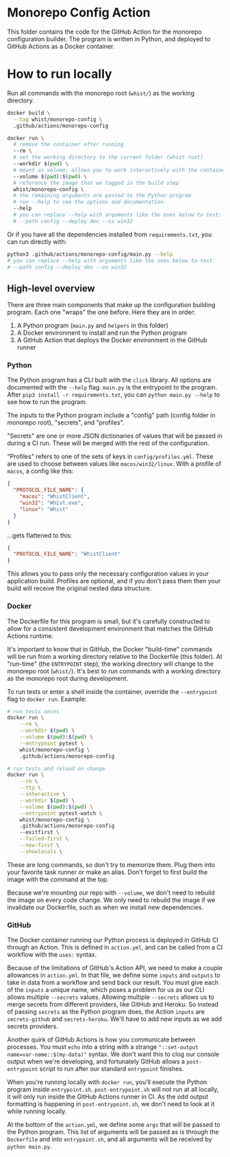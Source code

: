 # Monorepo Config Action

This folder contains the code for the GitHub Action for the monorepo configuration builder. The program is written in Python, and deployed to GitHub Actions as a Docker container.

# How to run locally

Run all commands with the monorepo root (`whist/`) as the working directory.

```bash
docker build \
  --tag whist/monorepo-config \
  .github/actions/monorepo-config

docker run \
  # remove the container after running
  --rm \
  # set the working directory to the current folder (whist root)
  --workdir $(pwd) \
  # mount as volume, allows you to work interactively with the container
  --volume $(pwd):$(pwd) \
  # reference the image that we tagged in the build step
  whist/monorepo-config \
  # the remaining arguments are passed to the Python program
  # run --help to see the options and documentation.
  --help
  # you can replace --help with arguments like the ones below to test:
  # --path config --deploy dev --os win32
```

Or if you have all the dependencies installed from `requirements.txt`, you can
run directly with:

```bash
python3 .github/actions/monorepo-config/main.py --help
# you can replace --help with arguments like the ones below to test:
# --path config --deploy dev --os win32
```

## High-level overview

There are three main components that make up the configuration building program. Each one "wraps" the one before. Here they are in order:

1. A Python program (`main.py` and `helpers` in this folder)
2. A Docker environment to install and run the Python program
3. A GitHub Action that deploys the Docker environment in the GitHub runner

### Python

The Python program has a CLI built with the `click` library. All options are documented with the `--help` flag. `main.py` is the entrypoint to the program. After `pip3 install -r requirements.txt`, you can `python main.py --help` to see how to run the program.

The inputs to the Python program include a "config" path (config folder in monorepo root), "secrets", and "profiles".

"Secrets" are one or more JSON dictionaries of values that will be passed in during a CI run. These will be merged with the rest of the configuration.

"Profiles" refers to one of the sets of keys in `config/profiles.yml`. These are used to choose between values like `macos/win32/linux`. With a profile of `macos`, a config like this:

```json
{
  "PROTOCOL_FILE_NAME": {
    "macos": "WhistClient",
    "win32": "Whist.exe",
    "linux": "Whist"
  }
}
```

...gets flattened to this:

```json
{
  "PROTOCOL_FILE_NAME": "WhistClient"
}
```

This allows you to pass only the necessary configuration values in your application build. Profiles are optional, and if you don't pass them then your build will receive the original nested data structure.

### Docker

The Dockerfile for this program is small, but it's carefully constructed to allow for a consistent development environment that matches the GitHub Actions runtime.

It's important to know that in GitHub, the Docker "build-time" commands will be run from a working directory relative to the Dockerfile (this folder). At "run-time" (the `ENTRYPOINT` step), the working directory will change to the monorepo root (`whist/`). It's best to run commands with a working directory as the monorepo root during development.

To run tests or enter a shell inside the container, override the `--entrypoint` flag to `docker run`. Example:

```bash
# run tests onces
docker run \
    --rm \
    --workdir $(pwd) \
    --volume $(pwd):$(pwd) \
    --entrypoint pytest \
    whist/monorepo-config \
    .github/actions/monorepo-config

# run tests and reload on change
docker run \
    --rm \
    --tty \
    --interactive \
    --workdir $(pwd) \
    --volume $(pwd):$(pwd) \
    --entrypoint pytest-watch \
    whist/monorepo-config \
    .github/actions/monorepo-config
    --exitfirst \
    --failed-first \
    --new-first \
    --showlocals \
```

These are long commands, so don't try to memorize them. Plug them into your favorite task runner or make an alias. Don't forget to first build the image with the command at the top.

Because we're mounting our repo with `--volume`, we don't need to rebuild the image on every code change. We only need to rebuild the image if we invalidate our Dockerfile, such as when we install new dependencies.

### GitHub

The Docker container running our Python process is deployed in GitHub CI through an Action. This is defined in `action.yml`, and can be called from a CI workflow with the `uses:` syntax.

Because of the limitations of GitHub's Action API, we need to make a couple allowances in `action.yml`. In that file, we define some `inputs` and `outputs` to take in data from a workflow and send back our result. You must give each of the `inputs` a unique name, which poses a problem for us as our CLI allows multiple `--secrets` values. Allowing multiple `--secrets` allows us to merge secrets from different providers, like GitHub and Heroku. So instead of passing `secrets` as the Python program does, the Action `inputs` are `secrets-github` and `secrets-heroku`. We'll have to add new inputs as we add secrets providers.

Another quirk of GitHub Actions is how you communicate between processes. You must `echo` into a string with a strange `"::set-output name=var-name::$(my-data)"` syntax. We don't want this to clog our console output when we're developing, and fortunately GitHub allows a `post-entrypoint` script to run after our standard `entrypoint` finishes.

When you're running locally with `docker run`, you'll execute the Python program inside `entrypoint.sh`. `post-entrypoint.sh` will not run at all locally, it will only run inside the GitHub Actions runner in CI. As the odd output formatting is happening in `post-entrypoint.sh`, we don't need to look at it while running locally.

At the bottom of the `action.yml`, we define some `args` that will be passed to the Python program. This list of arguments will be passed as is through the `Dockerfile` and into `entrypoint.sh`, and all arguments will be received by `python main.py`.
